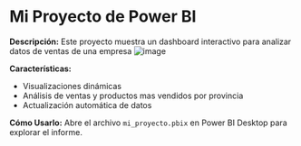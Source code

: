 # Mi Proyecto de Power BI

**Descripción:**
Este proyecto muestra un dashboard interactivo para analizar datos de ventas de una empresa
![image](https://github.com/user-attachments/assets/de1317df-5411-4e6a-adb2-95f2f5361235)

**Características:**
- Visualizaciones dinámicas
- Análisis de ventas y productos mas vendidos por provincia
- Actualización automática de datos

**Cómo Usarlo:**
Abre el archivo `mi_proyecto.pbix` en Power BI Desktop para explorar el informe.
